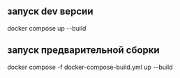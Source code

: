 
## запуск dev версии
docker compose up --build

## запуск предварительной сборки
docker compose -f docker-compose-build.yml up --build 
